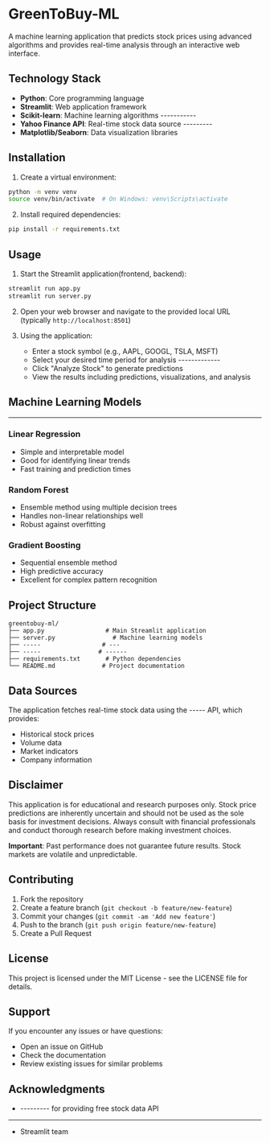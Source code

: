# GreenToBuy-ML

A machine learning application that predicts stock prices using advanced algorithms and provides real-time analysis through an interactive web interface.

## Technology Stack

- **Python**: Core programming language
- **Streamlit**: Web application framework
- **Scikit-learn**: Machine learning algorithms -----------
- **Yahoo Finance API**: Real-time stock data source ---------
- **Matplotlib/Seaborn**: Data visualization libraries

## Installation

1. Create a virtual environment:
```bash
python -m venv venv
source venv/bin/activate  # On Windows: venv\Scripts\activate
```

2. Install required dependencies:
```bash
pip install -r requirements.txt
```

## Usage

1. Start the Streamlit application(frontend, backend):
```bash
streamlit run app.py
streamlit run server.py
```

2. Open your web browser and navigate to the provided local URL (typically `http://localhost:8501`)

3. Using the application:
   - Enter a stock symbol (e.g., AAPL, GOOGL, TSLA, MSFT)
   - Select your desired time period for analysis -------------
   - Click "Analyze Stock" to generate predictions
   - View the results including predictions, visualizations, and analysis

## Machine Learning Models

--------------------------------------------------

### Linear Regression
- Simple and interpretable model
- Good for identifying linear trends
- Fast training and prediction times

### Random Forest
- Ensemble method using multiple decision trees
- Handles non-linear relationships well
- Robust against overfitting

### Gradient Boosting
- Sequential ensemble method
- High predictive accuracy
- Excellent for complex pattern recognition

## Project Structure

```
greentobuy-ml/
├── app.py                 # Main Streamlit application
├── server.py                # Machine learning models
├── -----                 # ---
├── -----                # ------
├── requirements.txt       # Python dependencies
└── README.md             # Project documentation
```

## Data Sources

The application fetches real-time stock data using the ----- API, which provides:
- Historical stock prices
- Volume data
- Market indicators
- Company information

## Disclaimer

This application is for educational and research purposes only. Stock price predictions are inherently uncertain and should not be used as the sole basis for investment decisions. Always consult with financial professionals and conduct thorough research before making investment choices.

**Important**: Past performance does not guarantee future results. Stock markets are volatile and unpredictable.

## Contributing

1. Fork the repository
2. Create a feature branch (`git checkout -b feature/new-feature`)
3. Commit your changes (`git commit -am 'Add new feature'`)
4. Push to the branch (`git push origin feature/new-feature`)
5. Create a Pull Request

## License

This project is licensed under the MIT License - see the LICENSE file for details.

## Support

If you encounter any issues or have questions:
- Open an issue on GitHub
- Check the documentation
- Review existing issues for similar problems

## Acknowledgments

- --------- for providing free stock data API
- --------
- Streamlit team 
